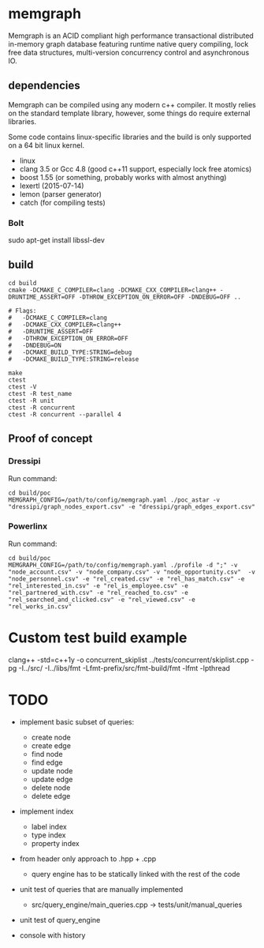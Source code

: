 # memgraph

Memgraph is an ACID compliant high performance transactional distributed
in-memory graph database featuring runtime native query compiling, lock free
data structures, multi-version concurrency control and asynchronous IO.

## dependencies

Memgraph can be compiled using any modern c++ compiler. It mostly relies on
the standard template library, however, some things do require external
libraries.

Some code contains linux-specific libraries and the build is only supported
on a 64 bit linux kernel.

* linux
* clang 3.5 or Gcc 4.8 (good c++11 support, especially lock free atomics)
* boost 1.55 (or something, probably works with almost anything)
* lexertl (2015-07-14)
* lemon (parser generator)
* catch (for compiling tests)

### Bolt

sudo apt-get install libssl-dev

## build
```
cd build
cmake -DCMAKE_C_COMPILER=clang -DCMAKE_CXX_COMPILER=clang++ -DRUNTIME_ASSERT=OFF -DTHROW_EXCEPTION_ON_ERROR=OFF -DNDEBUG=OFF ..

# Flags:
#   -DCMAKE_C_COMPILER=clang
#   -DCMAKE_CXX_COMPILER=clang++
#   -DRUNTIME_ASSERT=OFF
#   -DTHROW_EXCEPTION_ON_ERROR=OFF
#   -DNDEBUG=ON
#   -DCMAKE_BUILD_TYPE:STRING=debug
#   -DCMAKE_BUILD_TYPE:STRING=release

make
ctest
ctest -V
ctest -R test_name
ctest -R unit
ctest -R concurrent
ctest -R concurrent --parallel 4
```

## Proof of concept

### Dressipi

Run command:
```
cd build/poc
MEMGRAPH_CONFIG=/path/to/config/memgraph.yaml ./poc_astar -v "dressipi/graph_nodes_export.csv" -e "dressipi/graph_edges_export.csv"
```

### Powerlinx

Run command:
```
cd build/poc
MEMGRAPH_CONFIG=/path/to/config/memgraph.yaml ./profile -d ";" -v "node_account.csv" -v "node_company.csv" -v "node_opportunity.csv"  -v "node_personnel.csv" -e "rel_created.csv" -e "rel_has_match.csv" -e "rel_interested_in.csv" -e "rel_is_employee.csv" -e "rel_partnered_with.csv" -e "rel_reached_to.csv" -e "rel_searched_and_clicked.csv" -e "rel_viewed.csv" -e "rel_works_in.csv"
```

# Custom test build example
clang++ -std=c++1y -o concurrent_skiplist ../tests/concurrent/skiplist.cpp -pg -I../src/ -I../libs/fmt -Lfmt-prefix/src/fmt-build/fmt -lfmt -lpthread

# TODO
* implement basic subset of queries:
    * create node
    * create edge
    * find node
    * find edge
    * update node
    * update edge
    * delete node
    * delete edge

* implement index
    * label index
    * type index
    * property index

* from header only approach to .hpp + .cpp
    * query engine has to be statically linked with the rest of the code

* unit test of queries that are manually implemented
    * src/query_engine/main_queries.cpp -> tests/unit/manual_queries

* unit test of query_engine

* console with history
